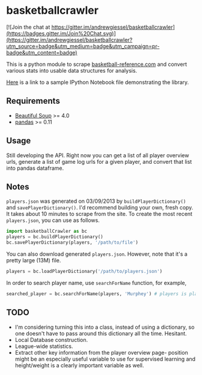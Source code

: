 basketballcrawler
==================

[![Join the chat at https://gitter.im/andrewgiessel/basketballcrawler](https://badges.gitter.im/Join%20Chat.svg)](https://gitter.im/andrewgiessel/basketballcrawler?utm_source=badge&utm_medium=badge&utm_campaign=pr-badge&utm_content=badge)

This is a python module to scrape [basketball-reference.com](http://www.basketball-reference.com/) and convert various
stats into usable data structures for analysis.

[Here](https://github.com/andrewgiessel/basketballcrawler/blob/master/basketball_scraper_notebook.ipynb) is a link to a
sample IPython Notebook file demonstrating the library.


Requirements
------------

- [Beautiful Soup](http://www.crummy.com/software/BeautifulSoup/bs4/doc/#) >= 4.0
- [pandas](http://pandas.pydata.org/) >= 0.11


Usage
-----

Still developing the API.  Right now you can get a list of all player overview urls, generate a list of game log urls for
a given player, and convert that list into pandas dataframe.


Notes
-----

`players.json` was generated on 03/09/2013 by `buildPlayerDictionary()` and `savePlayerDictionary()`.
I'd recommend building your own, fresh copy. It takes about 10 minutes to scrape from the site.
To create the most recent `players.json`, you can use as follows.

```python
import basketballCrawler as bc
players = bc.buildPlayerDictionary()
bc.savePlayerDictionary(players, '/path/to/file')
```

You can also download generated `players.json`. However, note that it's a pretty large (13M) file.

```python
players = bc.loadPlayerDictionary('/path/to/players.json')
```

In order to search player name, use `searchForName` function, for example,

```python
searched_player = bc.searchForName(players, 'Murphey') # players is player dictionary
```


TODO
----

- I'm considering turning this into a class, instead of using a dictionary, so one doesn't have to pass around this dictionary all the time.  Hesitant.
- Local Database construction.
- League-wide statistics.
- Extract other key information from the player overview page- position might be an especially useful variable to use for supervised learning and height/weight is a clearly important variable as well.
